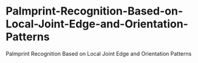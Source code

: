 # Palmprint-Recognition-Based-on-Local-Joint-Edge-and-Orientation-Patterns
Palmprint Recognition Based on Local Joint Edge and Orientation Patterns
